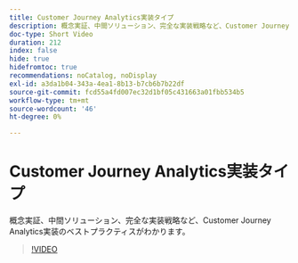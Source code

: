```yaml
---
title: Customer Journey Analytics実装タイプ
description: 概念実証、中間ソリューション、完全な実装戦略など、Customer Journey Analytics実装のベストプラクティスがわかります。
doc-type: Short Video
duration: 212
index: false
hide: true
hidefromtoc: true
recommendations: noCatalog, noDisplay
exl-id: a3da1b04-343a-4ea1-8b13-b7cb6b7b22df
source-git-commit: fcd55a4fd007ec32d1bf05c431663a01fbb534b5
workflow-type: tm+mt
source-wordcount: '46'
ht-degree: 0%

---
```


# Customer Journey Analytics実装タイプ

概念実証、中間ソリューション、完全な実装戦略など、Customer Journey Analytics実装のベストプラクティスがわかります。

<!-- 62_S113_3442460_211_best-practices-for-implementing-customer-journey-analytics -->
>[!VIDEO](https://video.tv.adobe.com/v/3460067/?learn=on&enablevpops=true&captions=jpn)
